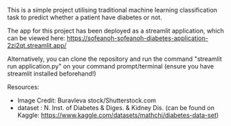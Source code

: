 This is a simple project utilising traditional machine learning classification task to predict whether a patient have diabetes or not. 

The app for this project has been deployed as a streamlit application, which can be viewed here: https://sofeanoh-sofeanoh-diabetes-application-2zi2qt.streamlit.app/

Alternatively, you can clone the repository and run the command "streamlit run application.py" on your command prompt/terminal (ensure you have streamlit installed beforehand!)

Resources:
- Image Credit: Buravleva stock/Shutterstock.com
- dataset : N. Inst. of Diabetes & Diges. & Kidney Dis. (can be found on Kaggle: https://www.kaggle.com/datasets/mathchi/diabetes-data-set)
